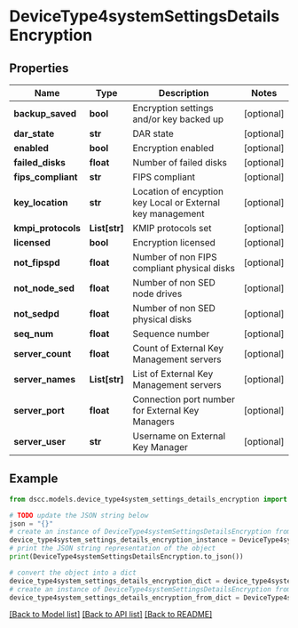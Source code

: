 # DeviceType4systemSettingsDetailsEncryption


## Properties

Name | Type | Description | Notes
------------ | ------------- | ------------- | -------------
**backup_saved** | **bool** | Encryption settings and/or key backed up | [optional] 
**dar_state** | **str** | DAR state | [optional] 
**enabled** | **bool** | Encryption enabled | [optional] 
**failed_disks** | **float** | Number of failed disks | [optional] 
**fips_compliant** | **str** | FIPS compliant | [optional] 
**key_location** | **str** | Location of encyption key Local or External key management | [optional] 
**kmpi_protocols** | **List[str]** | KMIP protocols set | [optional] 
**licensed** | **bool** | Encryption licensed | [optional] 
**not_fipspd** | **float** | Number of non FIPS compliant physical disks | [optional] 
**not_node_sed** | **float** | Number of non SED node drives | [optional] 
**not_sedpd** | **float** | Number of non SED physical disks | [optional] 
**seq_num** | **float** | Sequence number | [optional] 
**server_count** | **float** | Count of External Key Management servers | [optional] 
**server_names** | **List[str]** | List of External Key Management servers | [optional] 
**server_port** | **float** | Connection port number for External Key Managers | [optional] 
**server_user** | **str** | Username on External Key Manager | [optional] 

## Example

```python
from dscc.models.device_type4system_settings_details_encryption import DeviceType4systemSettingsDetailsEncryption

# TODO update the JSON string below
json = "{}"
# create an instance of DeviceType4systemSettingsDetailsEncryption from a JSON string
device_type4system_settings_details_encryption_instance = DeviceType4systemSettingsDetailsEncryption.from_json(json)
# print the JSON string representation of the object
print(DeviceType4systemSettingsDetailsEncryption.to_json())

# convert the object into a dict
device_type4system_settings_details_encryption_dict = device_type4system_settings_details_encryption_instance.to_dict()
# create an instance of DeviceType4systemSettingsDetailsEncryption from a dict
device_type4system_settings_details_encryption_from_dict = DeviceType4systemSettingsDetailsEncryption.from_dict(device_type4system_settings_details_encryption_dict)
```
[[Back to Model list]](../README.md#documentation-for-models) [[Back to API list]](../README.md#documentation-for-api-endpoints) [[Back to README]](../README.md)


